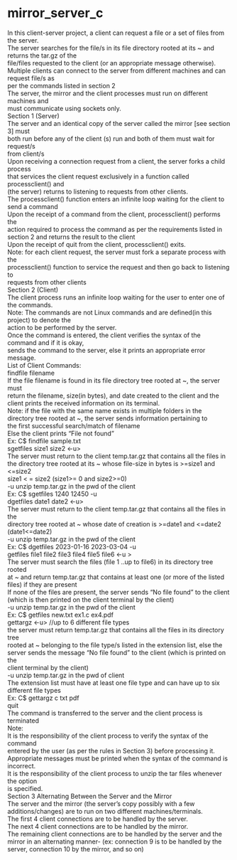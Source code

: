 # mirror_server_c

In this client-server project, a client can request a file or a set of files from the server.<br />
The server searches for the file/s in its file directory rooted at its ~ and returns the tar.gz of the<br />
file/files requested to the client (or an appropriate message otherwise).<br />
Multiple clients can connect to the server from different machines and can request file/s as<br />
per the commands listed in section 2<br />
The server, the mirror and the client processes must run on different machines and<br />
must communicate using sockets only.<br />
Section 1 (Server)<br />
    The server and an identical copy of the server called the mirror [see section 3] must<br />
    both run before any of the client (s) run and both of them must wait for request/s<br />
    from client/s<br />
    Upon receiving a connection request from a client, the server forks a child process<br />
    that services the client request exclusively in a function called processclient() and<br />
    (the server) returns to listening to requests from other clients.<br />
    The processclient() function enters an infinite loop waiting for the client to<br />
    send a command<br />
    Upon the receipt of a command from the client, processclient() performs the<br />
    action required to process the command as per the requirements listed in<br />
    section 2 and returns the result to the client<br />
    Upon the receipt of quit from the client, processclient() exits.<br />
    Note: for each client request, the server must fork a separate process with the<br />
    processclient() function to service the request and then go back to listening to<br />
    requests from other clients<br />
Section 2 (Client)<br />
    The client process runs an infinite loop waiting for the user to enter one of the commands.<br />
    Note: The commands are not Linux commands and are defined(in this project) to denote the<br />
    action to be performed by the server.<br />
    Once the command is entered, the client verifies the syntax of the command and if it is okay,<br />
    sends the command to the server, else it prints an appropriate error message.<br />
    List of Client Commands:<br />
        findfile filename<br />
        If the file filename is found in its file directory tree rooted at ~, the server must<br />
        return the filename, size(in bytes), and date created to the client and the<br />
        client prints the received information on its terminal.<br />
        Note: if the file with the same name exists in multiple folders in the<br />
        directory tree rooted at ~, the server sends information pertaining to<br />
        the first successful search/match of filename<br />
        Else the client prints “File not found”<br />
        Ex: C$ findfile sample.txt<br />
        sgetfiles size1 size2 <-u><br />
        The server must return to the client temp.tar.gz that contains all the files in<br />
        the directory tree rooted at its ~ whose file-size in bytes is >=size1 and <=size2<br />
        size1 < = size2 (size1>= 0 and size2>=0)<br />
        -u unzip temp.tar.gz in the pwd of the client<br />
        Ex: C$ sgetfiles 1240 12450 -u<br />
        dgetfiles date1 date2 <-u><br />
        The server must return to the client temp.tar.gz that contains all the files in the<br />
        directory tree rooted at ~ whose date of creation is >=date1 and <=date2<br />
        (date1<=date2)<br />
        -u unzip temp.tar.gz in the pwd of the client<br />
        Ex: C$ dgetfiles 2023-01-16 2023-03-04 -u<br />
        getfiles file1 file2 file3 file4 file5 file6 <-u ><br />
        The server must search the files (file 1 ..up to file6) in its directory tree rooted<br />
        at ~ and return temp.tar.gz that contains at least one (or more of the listed<br />
        files) if they are present<br />
        If none of the files are present, the server sends “No file found” to the client<br />
        (which is then printed on the client terminal by the client)<br />
        -u unzip temp.tar.gz in the pwd of the client<br />
        Ex: C$ getfiles new.txt ex1.c ex4.pdf<br />
        gettargz <extension list> <-u> //up to 6 different file types<br />
        the server must return temp.tar.gz that contains all the files in its directory tree<br />
        rooted at ~ belonging to the file type/s listed in the extension list, else the<br />
        server sends the message “No file found” to the client (which is printed on the<br />
        client terminal by the client)<br />
        -u unzip temp.tar.gz in the pwd of client<br />
        The extension list must have at least one file type and can have up to six<br />
        different file types<br />
        Ex: C$ gettargz c txt pdf<br />
        quit<br />
        The command is transferred to the server and the client process is terminated<br />
    Note:<br />
    It is the responsibility of the client process to verify the syntax of the command<br />
    entered by the user (as per the rules in Section 3) before processing it.<br />
    Appropriate messages must be printed when the syntax of the command is<br />
    incorrect.<br />
    It is the responsibility of the client process to unzip the tar files whenever the option<br />
    is specified.<br />
Section 3 Alternating Between the Server and the Mirror<br />
    The server and the mirror (the server’s copy possibly with a few<br />
    additions/changes) are to run on two different machines/terminals.<br />
    The first 4 client connections are to be handled by the server.<br />
    The next 4 client connections are to be handled by the mirror.<br />
    The remaining client connections are to be handled by the server and the<br />
    mirror in an alternating manner- (ex: connection 9 is to be handled by the<br />
    server, connection 10 by the mirror, and so on)<br />
